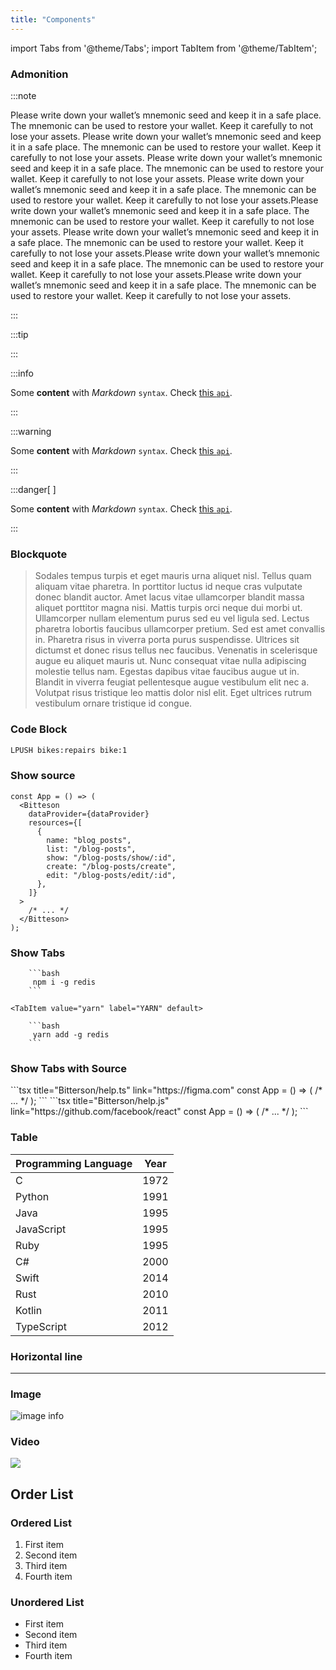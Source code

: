 ```yaml
---
title: "Components"
---
```



import Tabs from '@theme/Tabs';
import TabItem from '@theme/TabItem';

### Admonition
:::note

Please write down your wallet’s mnemonic seed and keep it in a safe place. The mnemonic can be used to restore your wallet. Keep it carefully to not lose your assets. Please write down your wallet’s mnemonic seed and keep it in a safe place. The mnemonic can be used to restore your wallet. Keep it carefully to not lose your assets. Please write down your wallet’s mnemonic seed and keep it in a safe place. The mnemonic can be used to restore your wallet. Keep it carefully to not lose your assets. Please write down your wallet’s mnemonic seed and keep it in a safe place. The mnemonic can be used to restore your wallet. Keep it carefully to not lose your assets.Please write down your wallet’s mnemonic seed and keep it in a safe place. The mnemonic can be used to restore your wallet. Keep it carefully to not lose your assets. Please write down your wallet’s mnemonic seed and keep it in a safe place. The mnemonic can be used to restore your wallet. Keep it carefully to not lose your assets.Please write down your wallet’s mnemonic seed and keep it in a safe place. The mnemonic can be used to restore your wallet. Keep it carefully to not lose your assets.Please write down your wallet’s mnemonic seed and keep it in a safe place. The mnemonic can be used to restore your wallet. Keep it carefully to not lose your assets.

:::

:::tip

<!-- Some **content** with _Markdown_ `syntax`. Check [this `api`](#). -->

:::

:::info

Some **content** with _Markdown_ `syntax`. Check [this `api`](#).

:::

:::warning

Some **content** with _Markdown_ `syntax`. Check [this `api`](#).

:::

:::danger[ ]

Some **content** with _Markdown_ `syntax`. Check [this `api`](#).

:::

### Blockquote
> Sodales tempus turpis et eget mauris urna aliquet nisl. Tellus quam aliquam vitae pharetra. In porttitor luctus id neque cras vulputate donec blandit auctor. Amet lacus vitae ullamcorper blandit massa aliquet porttitor magna nisi. Mattis turpis orci neque dui morbi ut. Ullamcorper nullam elementum purus sed eu vel ligula sed.
> Lectus pharetra lobortis faucibus ullamcorper pretium. Sed est amet convallis in. Pharetra risus in viverra porta purus suspendisse. Ultrices sit dictumst et donec risus tellus nec faucibus. Venenatis in scelerisque augue eu aliquet mauris ut. Nunc consequat vitae nulla adipiscing molestie tellus nam. Egestas dapibus vitae faucibus augue ut in. Blandit in viverra feugiat pellentesque augue vestibulum elit nec a. Volutpat risus tristique leo mattis dolor nisl elit. Eget ultrices rutrum vestibulum ornare tristique id congue.
### Code Block
```bash
LPUSH bikes:repairs bike:1
```
### Show source
```tsx title="<file />bitterson/App.tsx" link="https://figma.com"
const App = () => (
  <Bitteson
    dataProvider={dataProvider}
    resources={[
      {
        name: "blog_posts",
        list: "/blog-posts",
        show: "/blog-posts/show/:id",
        create: "/blog-posts/create",
        edit: "/blog-posts/edit/:id",
      },
    ]}
  >
    /* ... */
  </Bitteson>
);
```


### Show Tabs
<Tabs>
  <TabItem value="npm" label="NPM" default>

		```bash
		 npm i -g redis
		```
  </TabItem>

	<TabItem value="yarn" label="YARN" default>

		```bash
		 yarn add -g redis
		```
  </TabItem>
</Tabs>

### Show Tabs with Source
<Tabs>
  <TabItem value="ts" label="TS" default>
```tsx title="<file />Bitterson/help.ts" link="https://figma.com"
const App = () => (
  <Bitteson
    dataProvider={dataProvider}
    resources={
	[{
      		name: "blog_posts",
      		list: "/blog-posts",
      		show: "/blog-posts/show/:id",
      		create: "/blog-posts/create",
      		edit: "/blog-posts/edit/:id",},
	]}
  >
    /* ... */
  </Bitteson>
);
```
  </TabItem>
	<TabItem value="js" label="JS" default>
```tsx title="<file />Bitterson/help.js" link="https://github.com/facebook/react"
const App = () => (
  <Bitteson
    dataProvider={dataProvider}
    resources={
	[{
      		name: "blog_posts",
      		list: "/blog-posts",
      		show: "/blog-posts/show/:id",
      		create: "/blog-posts/create",
      		edit: "/blog-posts/edit/:id",},
	]}
  >
    /* ... */
  </Bitteson>
);
```
  </TabItem>
</Tabs>

### Table
| Programming Language | Year |
|----------------------|------|
| C                    | 1972 |
| Python               | 1991 |
| Java                 | 1995 |
| JavaScript           | 1995 |
| Ruby                 | 1995 |
| C#                   | 2000 |
| Swift                | 2014 |
| Rust                 | 2010 |
| Kotlin               | 2011 |
| TypeScript           | 2012 |


### Horizontal line
---

### Image
![image info](https://plainbackground.com/plain1024/565b5f.png)

### Video
[![](https://markdown-videos-api.jorgenkh.no/youtube/f6zXyq4VPP8)](https://www.youtube.com/watch?v=f6zXyq4VPP8)

## Order List

### Ordered List
1. First item
2. Second item
3. Third item
4. Fourth item


### Unordered List
- First item
- Second item
- Third item
- Fourth item